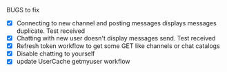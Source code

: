 BUGS to fix
- [x] Connecting to new channel and posting messages displays messages duplicate. Test received
- [x] Chatting with new user doesn't display messages send. Test received
- [x] Refresh token workflow to get some GET like channels or chat catalogs
- [x] Disable chatting to yourself
- [x] update UserCache getmyuser workflow
